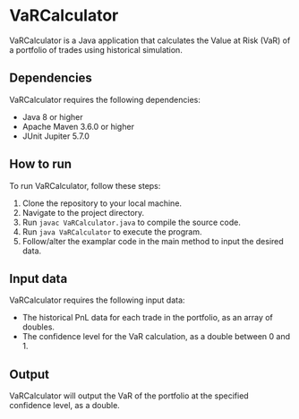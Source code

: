 # VaRCalculator

VaRCalculator is a Java application that calculates the Value at Risk (VaR) of a portfolio of trades using historical simulation. 

## Dependencies

VaRCalculator requires the following dependencies:

- Java 8 or higher
- Apache Maven 3.6.0 or higher
- JUnit Jupiter 5.7.0

## How to run

To run VaRCalculator, follow these steps:

1. Clone the repository to your local machine.
2. Navigate to the project directory.
3. Run `javac VaRCalculator.java` to compile the source code.
4. Run `java VaRCalculator` to execute the program.
5. Follow/alter the examplar code in the main method to input the desired data.

## Input data

VaRCalculator requires the following input data:

- The historical PnL data for each trade in the portfolio, as an array of doubles.
- The confidence level for the VaR calculation, as a double between 0 and 1.

## Output

VaRCalculator will output the VaR of the portfolio at the specified confidence level, as a double.
